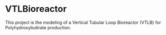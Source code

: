 # VTLBioreactor
This project is the modeling of a Vertical Tubular Loop Bioreactor (VTLB) for Polyhydroxybutirate production.
